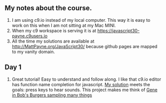 ## My notes about the course.


1. I am using c9.io instead of my local computer.  This way it is easy to work on this when I am not sitting at my Mac MINI.
1. When my c9 workspace is serving it is at https://javascript30-payne.c9users.io
1. All the time my solutions are available at http://MattPayne.org/JavaScript30/ because github pages are mapped to my vanity domain.

## Day 1
1. Great tutorial!  Easy to understand and follow along.  I like that c9.io editor has function name completion for javascript.  [My solution](http://mattpayne.org/JavaScript30/01_JavaScript_Drum_Kit/) meets the goals: press keys to hear sounds.   This project makes me think of [Gene in Bob's Burgers sampling many things](https://www.youtube.com/watch?v=A5EPhmIdOkc)

